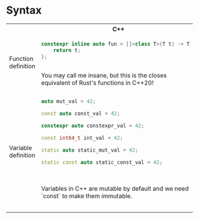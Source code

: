 # Syntax

<table>
<tr>
    <th></th>
    <th>C++</th>
    <th>Rust</th>
</tr>


  <tr>
    <td rowspan="2">Function definition</td>
    <td>

```cpp
constexpr inline auto fun = []<class T>(T t) -> T {
    return t;
};
```   
   </td>
    <td>

```rust
fn fun<T>(t: T) -> T {
    t; // `return` keyword is optional
}
```
   </td>
  </tr>
  <tr>
    <td>
    You may call me insane, but this is the closes equivalent of Rust's functions in C++20!
    </td>
    <td>
    Each function is Rust has it's own, unique type -- like lambda funcions in C++. It provides several benefits for inlining and compiler optimizations, but has implications on the compulation time and binary size
    </td>
  </tr>

  <tr>
    <td rowspan="2">Variable definition</td>
    <td>

```cpp
auto mut_val = 42;

const auto const_val = 42;

constexpr auto constexpr_val = 42;

const int64_t int_val = 42;

static auto static_mut_val = 42;

static const auto static_const_val = 42;
```   
   </td>
    <td>

```rust
let mut mut_val = 42;

let const_val = 42; 

let int_val: i64 = 42; // explicit type

const CONSTEXPR_VAL: i32 = 42; // `const` is used for constexpr values.

static mut STATIC_MUT_VAL: i32 = 42; 
static STATIC_CONST_VAL: i32 = 42;
```
   </td>
  </tr>
  <tr>
    <td>
    Variables in C++ are mutable by default and we need `const` to make them immutable.
    </td>
    <td>
    In Rust the defaults are reversed -- variables are immutable by default, use `mut` to make them mutable.
   For `const` and `static` variables, Rust requires explicit type annotations. Also Rust linters, by default, want to see `SCREAMING_SNAKE_CASE` for `const` and `static` variables -- because they are usually require extra attention. Especially static variables
    </td>
  </tr>

</table>